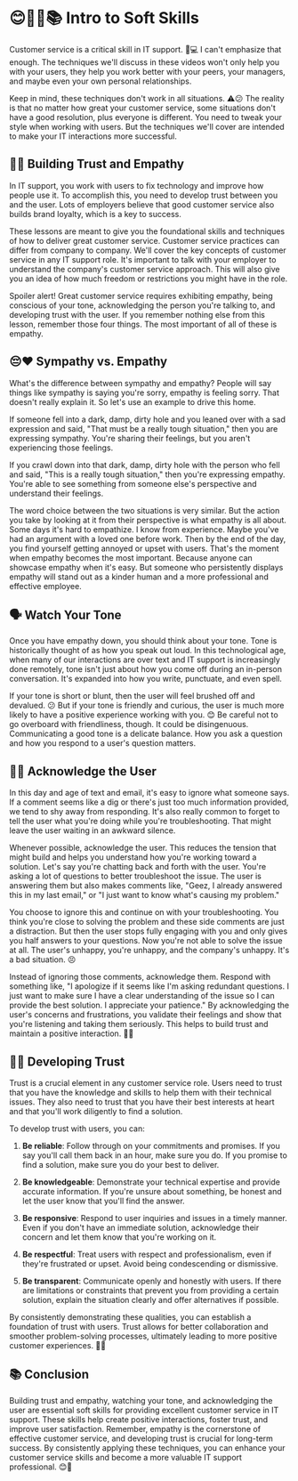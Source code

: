 # 😊💼🔧📚 Intro to Soft Skills

Customer service is a critical skill in IT support. 💪💻 I can't emphasize that enough. The techniques we'll discuss in these videos won't only help you with your users, they help you work better with your peers, your managers, and maybe even your own personal relationships. 

Keep in mind, these techniques don't work in all situations. ⚠️😕 The reality is that no matter how great your customer service, some situations don't have a good resolution, plus everyone is different. You need to tweak your style when working with users. But the techniques we'll cover are intended to make your IT interactions more successful.

## 🤝🌟 Building Trust and Empathy

In IT support, you work with users to fix technology and improve how people use it. To accomplish this, you need to develop trust between you and the user. Lots of employers believe that good customer service also builds brand loyalty, which is a key to success.

These lessons are meant to give you the foundational skills and techniques of how to deliver great customer service. Customer service practices can differ from company to company. We'll cover the key concepts of customer service in any IT support role. It's important to talk with your employer to understand the company's customer service approach. This will also give you an idea of how much freedom or restrictions you might have in the role.

Spoiler alert! Great customer service requires exhibiting empathy, being conscious of your tone, acknowledging the person you're talking to, and developing trust with the user. If you remember nothing else from this lesson, remember those four things. The most important of all of these is empathy.

## 😔❤️ Sympathy vs. Empathy

What's the difference between sympathy and empathy? People will say things like sympathy is saying you're sorry, empathy is feeling sorry. That doesn't really explain it. So let's use an example to drive this home.

If someone fell into a dark, damp, dirty hole and you leaned over with a sad expression and said, "That must be a really tough situation," then you are expressing sympathy. You're sharing their feelings, but you aren't experiencing those feelings.

If you crawl down into that dark, damp, dirty hole with the person who fell and said, "This is a really tough situation," then you're expressing empathy. You're able to see something from someone else's perspective and understand their feelings.

The word choice between the two situations is very similar. But the action you take by looking at it from their perspective is what empathy is all about. Some days it's hard to empathize. I know from experience. Maybe you've had an argument with a loved one before work. Then by the end of the day, you find yourself getting annoyed or upset with users. That's the moment when empathy becomes the most important. Because anyone can showcase empathy when it's easy. But someone who persistently displays empathy will stand out as a kinder human and a more professional and effective employee.

## 🗣️ Watch Your Tone

Once you have empathy down, you should think about your tone. Tone is historically thought of as how you speak out loud. In this technological age, when many of our interactions are over text and IT support is increasingly done remotely, tone isn't just about how you come off during an in-person conversation. It's expanded into how you write, punctuate, and even spell.

If your tone is short or blunt, then the user will feel brushed off and devalued. 😕 But if your tone is friendly and curious, the user is much more likely to have a positive experience working with you. 😊 Be careful not to go overboard with friendliness, though. It could be disingenuous. Communicating a good tone is a delicate balance. How you ask a question and how you respond to a user's question matters.

## 🙋‍♂️ Acknowledge the User

In this day and age of text and email, it's easy to ignore what someone says. If a comment seems like a dig or there's just too much information provided, we tend to shy away from responding. It's also really common to forget to tell the user what you're doing while you're troubleshooting. That might leave the user waiting in an awkward silence.

Whenever possible, acknowledge the user. This reduces the tension that might build and helps you understand how you're working toward a solution. Let's say you're chatting back and forth with the user. You're asking a lot of questions to better troubleshoot the issue. The user is answering them but also makes comments like, "Geez, I already answered this in my last email," or "I just want to know what's causing my problem." 

You choose to ignore this and continue on with your troubleshooting. You think you're close to solving the problem and these side comments are just a distraction. But then the user stops fully engaging with you and only gives you half answers to your questions. Now you're not able to solve the issue at all. The user's unhappy, you're unhappy, and the company's unhappy. It's a bad situation. 😣

Instead of ignoring those comments, acknowledge them. Respond with something like, "I apologize if it seems like I'm asking redundant questions. I just want to make sure I have a clear understanding of the issue so I can provide the best solution. I appreciate your patience." By acknowledging the user's concerns and frustrations, you validate their feelings and show that you're listening and taking them seriously. This helps to build trust and maintain a positive interaction. 🤝🌟


## 🤝💼 Developing Trust

Trust is a crucial element in any customer service role. Users need to trust that you have the knowledge and skills to help them with their technical issues. They also need to trust that you have their best interests at heart and that you'll work diligently to find a solution.

To develop trust with users, you can:

1. **Be reliable**: Follow through on your commitments and promises. If you say you'll call them back in an hour, make sure you do. If you promise to find a solution, make sure you do your best to deliver.

2. **Be knowledgeable**: Demonstrate your technical expertise and provide accurate information. If you're unsure about something, be honest and let the user know that you'll find the answer.

3. **Be responsive**: Respond to user inquiries and issues in a timely manner. Even if you don't have an immediate solution, acknowledge their concern and let them know that you're working on it.

4. **Be respectful**: Treat users with respect and professionalism, even if they're frustrated or upset. Avoid being condescending or dismissive.

5. **Be transparent**: Communicate openly and honestly with users. If there are limitations or constraints that prevent you from providing a certain solution, explain the situation clearly and offer alternatives if possible.

By consistently demonstrating these qualities, you can establish a foundation of trust with users. Trust allows for better collaboration and smoother problem-solving processes, ultimately leading to more positive customer experiences. 🌟🔧

## 📚 Conclusion

Building trust and empathy, watching your tone, and acknowledging the user are essential soft skills for providing excellent customer service in IT support. These skills help create positive interactions, foster trust, and improve user satisfaction. Remember, empathy is the cornerstone of effective customer service, and developing trust is crucial for long-term success. By consistently applying these techniques, you can enhance your customer service skills and become a more valuable IT support professional. 😊💪